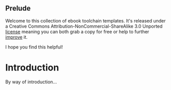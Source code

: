 ## Prelude

Welcome to this collection of ebook toolchain templates. It's released under a Creative Commons Attribution-NonCommercial-ShareAlike 3.0 Unported [license](http://creativecommons.org/licenses/by-nc-sa/3.0/) meaning you can both grab a copy for free or help to further [improve](https://github.com/tardate/ebook-toolchains/) it.

I hope you find this helpful!

# Introduction

By way of introduction...

